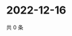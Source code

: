 # 2022-12-16

共 0 条

<!-- BEGIN WEIBO -->
<!-- 最后更新时间 Fri Dec 16 2022 14:01:02 GMT+0800 (China Standard Time) -->

<!-- END WEIBO -->
